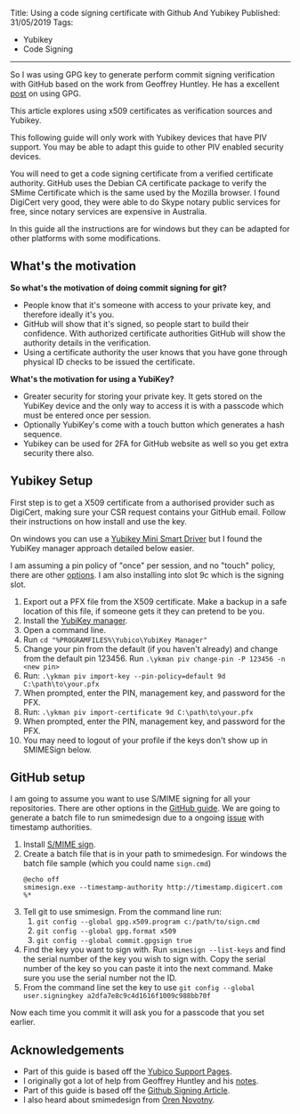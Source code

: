 Title: Using a code signing certificate with Github And Yubikey
Published: 31/05/2019
Tags:
- Yubikey
- Code Signing
---

So I was using GPG key to generate perform commit signing verification with GitHub based on the work from Geoffrey Huntley. He has a excellent [post](https://ghuntley.com/notes/git/) on using GPG.

This article explores using x509 certificates as verification sources and Yubikey.

This following guide will only work with Yubikey devices that have PIV support. You may be able to adapt this guide to other PIV enabled security devices.  

You will need to get a code signing certificate from a verified certificate authority. GitHub uses the Debian CA certificate package to verify the SMime Certificate which is the same used by the Mozilla browser. I found DigiCert very good, they were able to do Skype notary public services for free, since notary services are expensive in Australia.

In this guide all the instructions are for windows but they can be adapted for other platforms with some modifications.

## What's the motivation

**So what's the motivation of doing commit signing for git?**

- People know that it's someone with access to your private key, and therefore ideally it's you.
- GitHub will show that it's signed, so people start to build their confidence. With authorized certificate authorities GitHub will show the authority details in the verification.
- Using a certificate authority the user knows that you have gone through physical ID checks to be issued the certificate.

**What's the motivation for using a YubiKey?**

- Greater security for storing your private key. It gets stored on the YubiKey device and the only way to access it is with a passcode which must be entered once per session.
- Optionally YubiKey's come with a touch button which generates a hash sequence.
- Yubikey can be used for 2FA for GitHub website as well so you get extra security there also.

## Yubikey Setup

First step is to get a X509 certificate from a authorised provider such as DigiCert, making sure your CSR request contains your GitHub email. Follow their instructions on how install and use the key.

On windows you can use a [Yubikey Mini Smart Driver](https://support.yubico.com/support/solutions/articles/15000006456-yubikey-smart-card-deployment-guide#YubiKey_Minidriver_Installationies8o) but I found the YubiKey manager approach detailed below easier.

I am assuming a pin policy of "once" per session, and no "touch" policy, there are other [options](https://support.yubico.com/support/solutions/articles/15000012643-yubikey-manager-cli-ykman-user-manual#ykman_piv_import-keyk8p1yl). I am also installing into slot 9c which is the signing slot.  

1. Export out a PFX file from the X509 certificate. Make a backup in a safe location of this file, if someone gets it they can pretend to be you.
1. Install the [YubiKey manager](https://developers.yubico.com/yubikey-manager-qt/).
1. Open a command line.
1. Run `cd "%PROGRAMFILES%\Yubico\YubiKey Manager"`
1. Change your pin from the default (if you haven't already) and change from the default pin 123456. Run `.\ykman piv change-pin -P 123456 -n <new pin>`
1. Run: `.\ykman piv import-key --pin-policy=default 9d C:\path\to\your.pfx`
1. When prompted, enter the PIN, management key, and password for the PFX.
1. Run: `.\ykman piv import-certificate 9d C:\path\to\your.pfx`
1. When prompted, enter the PIN, management key, and password for the PFX.
1. You may need to logout of your profile if the keys don't show up in SMIMESign below.

## GitHub setup

I am going to assume you want to use S/MIME signing for all your repositories. There are other options in the [GitHub guide](https://help.github.com/en/articles/telling-git-about-your-signing-key#telling-git-about-your-x509-key-1).
We are going to generate a batch file to run smimedesign due to a ongoing [issue](https://github.com/github/smimesign/issues/47) with timestamp authorities.

1. Install [S/MIME sign](https://github.com/github/smimesign#windows).
1. Create a batch file that is in your path to smimedesign. For windows the batch file sample (which you could name `sign.cmd`)
   ```batchfile
   @echo off
   smimesign.exe --timestamp-authority http://timestamp.digicert.com %*
   ```
1. Tell git to use smimesign. From the command line run:
   1. `git config --global gpg.x509.program c:/path/to/sign.cmd`
   1. `git config --global gpg.format x509`
   1. `git config --global commit.gpgsign true`
1. Find the key you want to sign with. Run `smimesign --list-keys` and find the serial number of the key you wish to sign with. Copy the serial number of the key so you can paste it into the next command. Make sure you use the serial number not the ID.
1. From the command line set the key to use `git config --global user.signingkey a2dfa7e8c9c4d1616f1009c988bb70f`

Now each time you commit it will ask you for a passcode that you set earlier.

## Acknowledgements

- Part of this guide is based off the [Yubico Support Pages](https://support.yubico.com/support/solutions/articles/15000006474-code-signing-with-the-yubikey-on-windows).
- I originally got a lot of help from Geoffrey Huntley and his [notes](https://ghuntley.com/notes/git/).
- Part of this guide is based off the [Github Signing Article](https://help.github.com/en/articles/telling-git-about-your-signing-key).
- I also heard about smimedesign from [Oren Novotny](https://twitter.com/onovotny).
